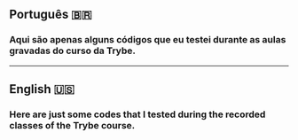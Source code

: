 ## Português 🇧🇷

### Aqui são apenas alguns códigos que eu testei durante as aulas gravadas do curso da Trybe.

---

## English 🇺🇸

### Here are just some codes that I tested during the recorded classes of the Trybe course.
